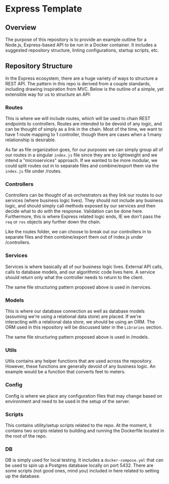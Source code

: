 # Express Template

## Overview

The purpose of this repository is to provide an example outline for a Node.js, Express-based API to be run in a Docker container. It includes a suggested repository structure, linting configurations, startup scripts, etc.

## Repository Structure

In the Express ecosystem, there are a huge variety of ways to structure a REST API. The pattern in this repo is derived from a couple standards, including drawing inspiration from MVC. Below is the outline of a simple, yet extensible way for us to structure an API:

### Routes

This is where we will include routes, which will be used to chain REST endpoints to controllers. Routes are intended to be devoid of any logic, and can be thought of simply as a link in the chain. Most of the time, we want to have 1 route mapping to 1 controller, though there are cases when a 1:many relationship is desirable.

As far as file organization goes, for our purposes we can simply group all of our routes in a singular `index.js` file since they are so lightweight and we intend a "microservices" approach. If we wanted to be more modular, we could split routes out in to separate files and combine/export them via the `index.js` file under /routes.

### Controllers

Controllers can be thought of as orchestrators as they link our routes to our services (where business logic lives). They should not include any business logic, and should simply call methods exposed by our services and then decide what to do with the response. Validation can be done here. Furthermore, this is where Express related logic ends, IE we don't pass the `req` or `res` objects any further down the chain.

Like the routes folder, we can choose to break out our controllers in to separate files and then combine/export them out of index.js under /controllers.

### Services

Services is where basically all of our business logic lives. External API calls, calls to database models, and our algorithmic code lives here. A service should return only what the controller needs to return to the client.

The same file structuring pattern proposed above is used in /services.

### Models

This is where our database connection as well as database models (assuming we're using a relational data store) are placed. If we're interacting with a relational data store, we should be using an ORM. The ORM used in this repository will be discussed later in the `Libraries` section.

The same file structuring pattern proposed above is used in /models.

### Utils

Utils contains any helper functions that are used across the repository. However, these functions are generally devoid of any business logic. An example would be a function that converts feet to meters.

### Config

Config is where we place any configuration files that may change based on environment and need to be used in the setup of the server.

### Scripts

This contains utility/setup scripts related to the repo. At the moment, it contains two scripts related to building and running the Dockerfile located in the root of the repo.

### DB

DB is simply used for local testing. It includes a `docker-compose.yml` that can be used to spin up a Postgres database locally on port 5432. There are some scripts (not good ones, mind you) included in here related to setting up the database.
